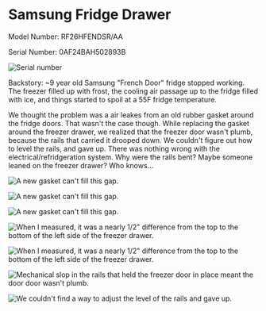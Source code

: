 # Samsung Fridge Drawer

Model Number: RF26HFENDSR/AA

Serial Number:	0AF24BAH502893B

![Serial number](./Samsung_Fridge_drawer/serial.jpg)

Backstory: ~9 year old Samsung "French Door" fridge stopped working.  The freezer filled up with frost, the cooling air passage up to the fridge filled with ice, and things started to spoil at a 55F fridge temperature.  

We thought the problem was a air leakes from an old rubber gasket around the fridge doors.  That wasn't the case though.  While replacing the gasket around the freezer drawer, we realized that the freezer door wasn't plumb, because the rails that carried it drooped down.  We couldn't figure out how to level the rails, and gave up.  There was nothing wrong with the electrical/refridgeration system.  Why were the rails bent?  Maybe someone leaned on the freezer drawer?  Who knows... 
  
![A new gasket can't fill this gap.](./Samsung_Fridge_drawer/gap-1.jpg)  

![A new gasket can't fill this gap.](./Samsung_Fridge_drawer/gap-2.jpg)  

![A new gasket can't fill this gap.](./Samsung_Fridge_drawer/gap-3.jpg)  

![When I measured, it was a nearly 1/2" difference from the top to the bottom of the left side of the freezer drawer.](./Samsung_Fridge_drawer/gap-bottom.jpg)         

![When I measured, it was a nearly 1/2" difference from the top to the bottom of the left side of the freezer drawer.](./Samsung_Fridge_drawer/gap-top.jpg)         

![Mechanical slop in the rails that held the freezer door in place meant the door door wasn't plumb.](./Samsung_Fridge_drawer/rails-1.jpg)  

![We couldn't find a way to adjust the level of the rails and gave up.](./Samsung_Fridge_drawer/rails-2.jpg)          

